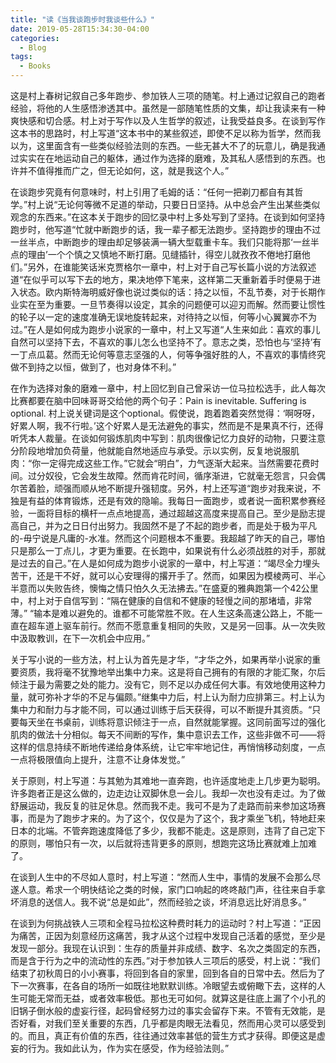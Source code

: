 ```yaml
---
title: "读《当我谈跑步时我谈些什么》"
date: 2019-05-28T15:34:30-04:00
categories:
  - Blog
tags:
  - Books
---
```


这是村上春树记叙自己多年跑步、参加铁人三项的随笔。村上通过记叙自己的跑者经验，将他的人生感悟渗透其中。虽然是一部随笔性质的文集，却让我读来有一种爽快感和切合感。村上对于写作以及人生哲学的叙述，让我受益良多。在谈到写作这本书的思路时，村上写道“这本书中的某些叙述，即使不足以称为哲学，然而我以为，这里面含有一些类似经验法则的东西。一些无甚大不了的玩意儿，确是我通过实实在在地运动自己的躯体，通过作为选择的磨难，及其私人感悟到的东西。也许并不值得推而广之，但无论如何，这，就是我这个人。” 


在谈跑步究竟有何意味时，村上引用了毛姆的话：“任何一把剃刀都自有其哲学。”村上说“无论何等微不足道的举动，只要日日坚持。从中总会产生出某些类似观念的东西来。”在这本关于跑步的回忆录中村上多处写到了坚持。在谈到如何坚持跑步时，他写道“忙就中断跑步的话，我一辈子都无法跑步。坚持跑步的理由不过一丝半点，中断跑步的理由却足够装满一辆大型载重卡车。我们只能将那‘一丝半点的理由’一个个慎之又慎地不断打磨。见缝插针，得空儿就孜孜不倦地打磨他们。”另外，在谁能笑话米克贾格尔一章中，村上对于自己写长篇小说的方法叙述道“在似乎可以写下去的地方，果决地停下笔来，这样第二天重新着手时便易于进入状态。欧内斯特海明威好像也说过类似的话：持之以恒，不乱节奏，对于长期作业实在至为重要。一旦节奏得以设定，其余的问题便可以迎刃而解。然而要让惯性的轮子以一定的速度准确无误地旋转起来，对待持之以恒，何等小心翼翼亦不为过。”在人是如何成为跑步小说家的一章中，村上又写道“人生来如此：喜欢的事儿自然可以坚持下去，不喜欢的事儿怎么也坚持不了。意志之类，恐怕也与‘坚持’有一丁点瓜葛。然而无论何等意志坚强的人，何等争强好胜的人，不喜欢的事情终究做不到持之以恒，做到了，也对身体不利。” 


在作为选择对象的磨难一章中，村上回忆到自己曾采访一位马拉松选手，此人每次比赛都要在脑中回味哥哥交给他的两个句子：Pain is inevitable. Suffering is optional. 村上说关键词是这个optional。假使说，跑着跑着突然觉得：‘啊呀呀，好累人啊，我不行啦。’这个好累人是无法避免的事实，然而是不是果真不行，还得听凭本人裁量。在谈如何锻炼肌肉中写到：肌肉很像记忆力良好的动物，只要注意分阶段地增加负荷量，他就能自然地适应与承受。示以实例，反复地说服肌肉：“你一定得完成这些工作。”它就会“明白”，力气逐渐大起来。当然需要花费时间。过分奴役，它会发生故障。然而肯花时间，循序渐进，它就毫无怨言，只会偶尔苦着脸，顽强而顺从地不断提升强韧度。另外，村上还写道“跑步对我来说，不独是有益的体育锻炼，还是有效的隐喻。我每日一面跑步，或者说一面积累参赛经验，一面将目标的横杆一点点地提高，通过超越这高度来提高自己。至少是励志提高自己，并为之日日付出努力。我固然不是了不起的跑步者，而是处于极为平凡的-毋宁说是凡庸的-水准。然而这个问题根本不重要。我超越了昨天的自己，哪怕只是那么一丁点儿，才更为重要。在长跑中，如果说有什么必须战胜的对手，那就是过去的自己。”在人是如何成为跑步小说家的一章中，村上写道：“竭尽全力埋头苦干，还是干不好，就可以心安理得的撂开手了。然而，如果因为模棱两可、半心半意而以失败告终，懊悔之情只怕久久无法拂去。”在盛夏的雅典跑第一个42公里中，村上对于自信写到：“隔在健康的自信和不健康的轻慢之间的那堵墙，非常薄。” “输本是难以避免的。谁都不可能常胜不败。在人生这条高速公路上，不能一直在超车道上驱车前行。然而不愿意重复相同的失败，又是另一回事。从一次失败中汲取教训，在下一次机会中应用。” 


关于写小说的一些方法，村上认为首先是才华，“才华之外，如果再举小说家的重要资质，我将毫不犹豫地举出集中力来。这是将自己拥有的有限的才能汇聚，尔后倾注于最为需要之处的能力。没有它，则不足以办成任何大事。有效地使用这种力量，就可弥补才华的不足与偏颇。”继集中力后，村上认为耐力应排第三。村上认为集中力和耐力与才能不同，可以通过训练于后天获得，可以不断提升其资质。“只要每天坐在书桌前，训练将意识倾注于一点，自然就能掌握。这同前面写过的强化肌肉的做法十分相似。每天不间断的写作，集中意识去工作，这些非做不可——将这样的信息持续不断地传递给身体系统，让它牢牢地记住，再悄悄移动刻度，一点一点将极限值向上提升，注意不让身体发觉。” 


关于原则，村上写道：与其勉为其难地一直奔跑，也许适度地走上几步更为聪明。许多跑者正是这么做的，边走边让双脚休息一会儿。我却一次也没有走过。为了做舒展运动，我反复的驻足休息。然而我不走。我可不是为了走路而前来参加这场赛事，而是为了跑步才来的。为了这个，仅仅是为了这个，我才乘坐飞机，特地赶来日本的北端。不管奔跑速度降低了多少，我都不能走。这是原则，违背了自己定下的原则，哪怕只有一次，以后就将违背更多的原则，想跑完这场比赛就难上加难了。 


在谈到人生中的不尽如人意时，村上写道：“然而人生中，事情的发展不会那么尽遂人意。希求一个明快结论之类的时候，家门口响起的咚咚敲门声，往往来自手拿坏消息的送信人。我不说“总是如此”，然而经验之谈，坏消息远比好消息多。” 


在谈到为何挑战铁人三项和全程马拉松这种费时耗力的运动时？村上写道：“正因为痛苦，正因为刻意经历这痛苦，我才从这个过程中发现自己活着的感觉，至少是发现一部分。我现在认识到：生存的质量并非成绩、数字、名次之类固定的东西，而是含于行为之中的流动性的东西。”对于参加铁人三项后的感受，村上说：“我们结束了初秋周日的小小赛事，将回到各自的家里，回到各自的日常中去。然后为了下一次赛事，在各自的场所一如既往地默默训练。冷眼望去或俯瞰下去，这样的人生可能无常而无益，或者效率极低。那也无可如何。就算这是往底上漏了个小孔的旧锅子倒水般的虚妄行径，起码曾经努力过的事实会留存下来。不管有无效能，是否好看，对我们至关重要的东西，几乎都是肉眼无法看见，然而用心灵可以感受到的。而且，真正有价值的东西，往往通过效率甚低的营生方式才获得。即便这是虚妄的行为。我如此认为，作为实在感受，作为经验法则。” 
